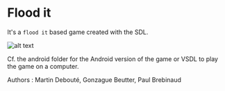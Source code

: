 # Flood it

It's a `flood it` based game created with the SDL.

![alt text](https://github.com/mdeboute/flood_it/blob/master/assets/flood-it.png) 


Cf. the android folder for the Android version of the game or VSDL to play the game on a computer.


Authors : Martin Debouté, Gonzague Beutter, Paul Brebinaud
